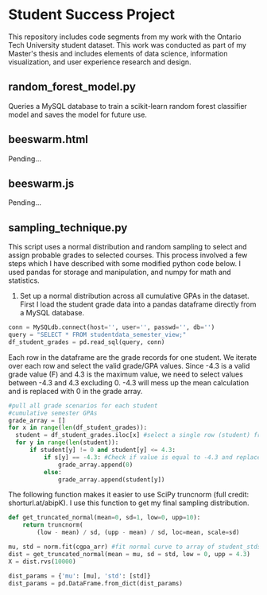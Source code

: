 # Student Success Project

This repository includes code segments from my work with the Ontario Tech University student dataset. This work was conducted as part of my Master's thesis and includes elements of data science, information visualization, and user experience research and design.

## random_forest_model.py

Queries a MySQL database to train a scikit-learn random forest classifier model and saves the model for future use.

## beeswarm.html
Pending...

## beeswarm.js
Pending...

## sampling_technique.py

This script uses a normal distribution and random sampling to select and assign probable grades to selected courses. This process involved a few steps which I have described with some modified python code below. I used pandas for storage and manipulation, and numpy for math and statistics.

1. Set up a normal distribution across all cumulative GPAs in the dataset. First I load the student grade data into a pandas dataframe directly from a MySQL database.
```Python
conn = MySQLdb.connect(host='', user='', passwd='', db='')
query = "SELECT * FROM studentdata_semester_view;"
df_student_grades = pd.read_sql(query, conn)
```

  Each row in the dataframe are the grade records for one student. We iterate over each row and select the valid grade/GPA values. Since -4.3 is a valid grade value (F) and 4.3 is the maximum value, we need to select values between -4.3 and 4.3 excluding 0. -4.3 will mess up the mean calculation and is replaced with 0 in the grade array.

  ```Python
#pull all grade scenarios for each student
#cumulative semester GPAs
grade_array = []
for x in range(len(df_student_grades)):
    student = df_student_grades.iloc[x] #select a single row (student) from data
    for y in range(len(student)):
        if student[y] != 0 and student[y] <= 4.3:
            if s[y] == -4.3: #Check if value is equal to -4.3 and replace with 0
                grade_array.append(0)
            else:
                grade_array.append(student[y])
```
  The following function makes it easier to use SciPy truncnorm (full credit: shorturl.at/abipK). I use this function to get my final sampling distribution.

  ```Python
  def get_truncated_normal(mean=0, sd=1, low=0, upp=10):
      return truncnorm(
          (low - mean) / sd, (upp - mean) / sd, loc=mean, scale=sd)
```
  ```Python
  mu, std = norm.fit(cgpa_arr) #fit normal curve to array of student_stds (std_arr)
  dist = get_truncated_normal(mean = mu, sd = std, low = 0, upp = 4.3)
  X = dist.rvs(10000)

  dist_params = {'mu': [mu], 'std': [std]}
  dist_params = pd.DataFrame.from_dict(dist_params)
```
